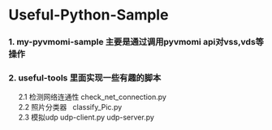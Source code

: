 # Useful-Python-Sample
### 1. my-pyvmomi-sample 主要是通过调用pyvmomi api对vss,vds等操作
### 2. useful-tools 里面实现一些有趣的脚本 
      2.1 检测网络连通性 check_net_connection.py  
      2.2 照片分类器    classify_Pic.py  
      2.3 模拟udp      udp-client.py  udp-server.py
